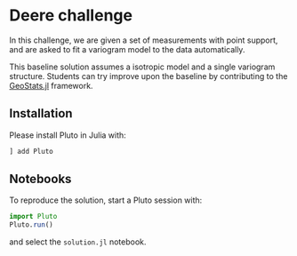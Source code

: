 # Deere challenge

In this challenge, we are given a set of measurements with point support,
and are asked to fit a variogram model to the data automatically.

This baseline solution assumes a isotropic model and a single variogram
structure. Students can try improve upon the baseline by contributing
to the [GeoStats.jl](https://github.com/JuliaEarth/GeoStats.jl) framework.

## Installation

Please install Pluto in Julia with:

```julia
] add Pluto
```

## Notebooks

To reproduce the solution, start a Pluto session with:

```julia
import Pluto
Pluto.run()
```

and select the `solution.jl` notebook.
